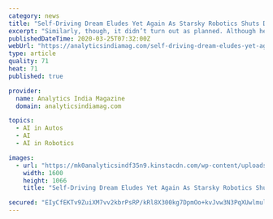 ```yaml
---
category: news
title: "Self-Driving Dream Eludes Yet Again As Starsky Robotics Shuts Down"
excerpt: "Similarly, though, it didn’t turn out as planned. Although he still lauds his team for their efforts, he lamented that the self-driving space was overwhelmed with the unmet promise of AI to focus on a practical solution. Added to this is the recession in trucking for the past 18 months. The hardest part of building AI is how it deals with ..."
publishedDateTime: 2020-03-25T07:32:00Z
webUrl: "https://analyticsindiamag.com/self-driving-dream-eludes-yet-again-as-starsky-robotics-shuts-down/"
type: article
quality: 71
heat: 71
published: true

provider:
  name: Analytics India Magazine
  domain: analyticsindiamag.com

topics:
  - AI in Autos
  - AI
  - AI in Robotics

images:
  - url: "https://mk0analyticsindf35n9.kinstacdn.com/wp-content/uploads/2020/03/starsky.png"
    width: 1600
    height: 1066
    title: "Self-Driving Dream Eludes Yet Again As Starsky Robotics Shuts Down"

secured: "EIyCfEKTv9ZuiXM7vv2kbrPsRP/kRl8X300kg7DpmOo+kvJvw3N3PqXUwlmulOKFPRfEzwwVBJSnjpzq8F70zSWQSPZ0aiFITh5SlLprelZ6YyINyClVIKYKd2YuzrdbNvmB1U96EyGuSYi87v6h+0RyVmYDL+FTS9cYRm4OjiNBkFfngvjs5rQJAZTP74ZydH4E0kCtfBjnUU6KLhEe3k1UpUQtoBRRLwL+4aau0F2Rj6hAXzp6pCZQMevqeLbflXBmgeOnorMrGLR1AjoeB6D5oQz7zZbytWl4/4WQa69z7iYE4O5aczGIFmdkG0LX;OTwQKcYwYytu8U256+rGhA=="
---
```


